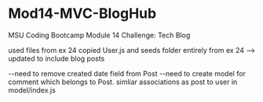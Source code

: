 # Mod14-MVC-BlogHub

MSU Coding Bootcamp Module 14 Challenge: Tech Blog

used files from ex 24
copied User.js and seeds folder entirely from ex 24 --> updated to include blog posts

--need to remove created date field from Post
--need to create model for comment which belongs to Post. simliar associations as post to user in model/index.js
